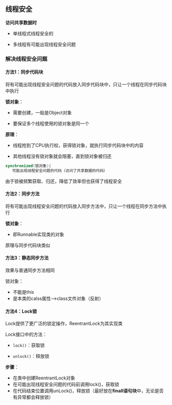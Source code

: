 ## 线程安全

**访问共享数据时**

- 单线程式线程安全的

- 多线程有可能出现线程安全问题

### 解决线程安全问题

#### 方法1：同步代码块

将有可能出现线程安全问题的代码放入同步代码块中，只让一个线程在同步代码块中执行

**锁对象**：

- 需要创建，一般是Object对象

- 要保证多个线程使用的锁对象是同一个

**原理**：

- 线程抢到了CPU执行权，获得锁对象，就执行同步代码块中的内容

- 其他线程没有锁对象就会阻塞，直到锁对象被归还

 ```Java
synchronized(锁对象){
	可能出现线程安全问题的代码（访问了共享数据的代码）
 ```

由于锁被频繁获取、归还，降低了效率但也获得了线程安全

#### 方法2：同步方法

将有可能出现线程安全问题的代码放入同步方法中，只让一个线程在同步方法中执行

**锁对象**：

- 即Runnable实现类的对象

原理与同步代码块类似

#### 方法3：静态同步方法

效果与普通同步方法相同

锁对象：

- 不能是this
- 是本类的calss属性-->class文件对象（反射）

#### 方法4：Lock锁

Lock提供了更广泛的锁定操作，ReentrantLock为其实现类

Lock接口中的方法：

- `lock()`：获取锁

- `unlock()`：释放锁

**步骤**：

- 在类中创建ReentrantLock对象
- 在可能出现线程安全问题的代码前调用lock()，获取锁
- 在代码结束位置调用unLock()，释放锁（最好放在**finall语句块**中，无论是否有异常都会释放锁）